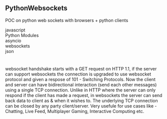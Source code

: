 ## PythonWebsockets
POC on python web sockets with browsers + python clients

javascript<br/>
Python Modules <br/>
asyncio<br/>
websockets<br/>
json<br/>


# 
websocket handshake starts with a GET request on HTTP 1.1, if the server can support websockets the connection is upgraded to use websocket protocol and given a respose of 101 - Switching Protocols. Now the client and server can have bidirectional interaction (send each other messages) using a single TCP connection. Unlike in HTTP where the server can only respond if the client has made a request, in websockets the server can send back data to client as & when it wishes to. The underlying TCP connection can be closed by any party client/server. Very usefule for use cases like - Chatting, Live Feed, Multiplayer Gaming, Interactive Computing etc.   

